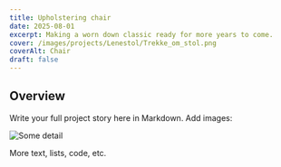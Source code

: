 ```yaml
---
title: Upholstering chair
date: 2025-08-01
excerpt: Making a worn down classic ready for more years to come.
cover: /images/projects/Lenestol/Trekke_om_stol.png
coverAlt: Chair
draft: false
---
```

## Overview

Write your full project story here in Markdown. Add images:

![Some detail](/images/projects/SCR-20250825-psgh.png)

More text, lists, code, etc.